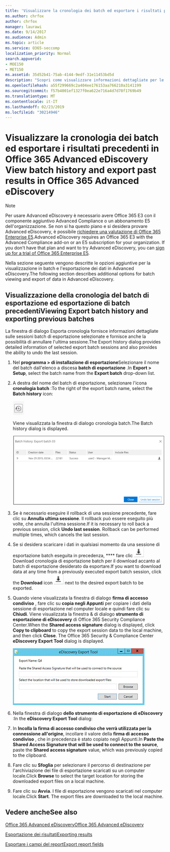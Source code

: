 ```yaml
---
title: 'Visualizzare la cronologia dei batch ed esportare i risultati precedenti in Office 365 Advanced eDiscovery '
ms.author: chrfox
author: chrfox
manager: laurawi
ms.date: 9/14/2017
ms.audience: Admin
ms.topic: article
ms.service: O365-seccomp
localization_priority: Normal
search.appverid:
- MOE150
- MET150
ms.assetid: 35d52b41-75ab-4144-9edf-31e11453bd5d
description: "Scopri come visualizzare informazioni dettagliate per le sessioni batch di esportazione selezionate e come annullare l'ultima sessione di esportazione in Office 365 Advanced eDiscovery.  "
ms.openlocfilehash: a55f299669c2a404ee176153aa766210a3141199
ms.sourcegitcommit: f57b4001ef1327f0ea622e716a4d7d78f1769b49
ms.translationtype: MT
ms.contentlocale: it-IT
ms.lasthandoff: 02/23/2019
ms.locfileid: "30214946"
---
```

# <a name="view-batch-history-and-export-past-results-in-office-365-advanced-ediscovery"></a><span data-ttu-id="2d86c-103">Visualizzare la cronologia dei batch ed esportare i risultati precedenti in Office 365 Advanced eDiscovery </span><span class="sxs-lookup"><span data-stu-id="2d86c-103">View batch history and export past results in Office 365 Advanced eDiscovery</span></span>

> [!NOTE]
> <span data-ttu-id="2d86c-p101">Per usare Advanced eDiscovery è necessario avere Office 365 E3 con il componente aggiuntivo Advanced Compliance o un abbonamento E5 dell'organizzazione. Se non si ha questo piano e si desidera provare Advanced eDiscovery, è possibile [richiedere una valutazione di Office 365 Enterprise E5](https://go.microsoft.com/fwlink/p/?LinkID=698279).</span><span class="sxs-lookup"><span data-stu-id="2d86c-p101">Advanced eDiscovery requires an Office 365 E3 with the Advanced Compliance add-on or an E5 subscription for your organization. If you don't have that plan and want to try Advanced eDiscovery, you can [sign up for a trial of Office 365 Enterprise E5](https://go.microsoft.com/fwlink/p/?LinkID=698279).</span></span> 
  
<span data-ttu-id="2d86c-106">Nella sezione seguente vengono descritte le opzioni aggiuntive per la visualizzazione in batch e l'esportazione dei dati in Advanced eDiscovery.</span><span class="sxs-lookup"><span data-stu-id="2d86c-106">The following section describes additional options for batch viewing and export of data in Advanced eDiscovery.</span></span> 
  
## <a name="viewing-export-batch-history-and-exporting-previous-batches"></a><span data-ttu-id="2d86c-107">Visualizzazione della cronologia del batch di esportazione ed esportazione di batch precedenti</span><span class="sxs-lookup"><span data-stu-id="2d86c-107">Viewing Export batch history and exporting previous batches</span></span>

<span data-ttu-id="2d86c-108">La finestra di dialogo Esporta cronologia fornisce informazioni dettagliate sulle sessioni batch di esportazione selezionate e fornisce anche la possibilità di annullare l'ultima sessione.</span><span class="sxs-lookup"><span data-stu-id="2d86c-108">The Export history dialog provides detailed information of selected export batch sessions and also provides the ability to undo the last session.</span></span>
  
1. <span data-ttu-id="2d86c-109">Nel **programma \> di installazione di esportazione**Selezionare il nome del batch dall'elenco a discesa **batch di esportazione** .</span><span class="sxs-lookup"><span data-stu-id="2d86c-109">In **Export \> Setup**, select the batch name from the **Export batch** drop-down list.</span></span> 
    
2. <span data-ttu-id="2d86c-110">A destra del nome del batch di esportazione, selezionare l'icona **cronologia batch** :</span><span class="sxs-lookup"><span data-stu-id="2d86c-110">To the right of the export batch name, select the **Batch history** icon:</span></span> 
    
    ![Icona di esportazione dello storico batch](media/a14f6ef9-0c3c-4851-b65d-9380f2d8a38a.gif)
  
    <span data-ttu-id="2d86c-112">Viene visualizzata la finestra di dialogo cronologia batch.</span><span class="sxs-lookup"><span data-stu-id="2d86c-112">The Batch history dialog is displayed.</span></span>
    
    ![Esporta storico batch](media/04c5b75c-348c-491d-b4fe-716659333890.png)
  
3. <span data-ttu-id="2d86c-p102">Se è necessario eseguire il rollback di una sessione precedente, fare clic su **Annulla ultima sessione**. Il rollback può essere eseguito più volte, che annulla l'ultima sessione.</span><span class="sxs-lookup"><span data-stu-id="2d86c-p102">If it is necessary to roll back a previous session, click **Undo last session**. Rollback can be performed multiple times, which cancels the last session.</span></span>
    
4. <span data-ttu-id="2d86c-116">Se si desidera scaricare i dati in qualsiasi momento da una sessione di esportazione batch eseguita in precedenza, \*\*\*\* fare clic ![sull'icona](media/de69b920-a6ac-4ddb-b93e-e1cc5888e6c4.gif) Download cronologia di esportazione batch per il download accanto al batch di esportazione desiderato da esportare.</span><span class="sxs-lookup"><span data-stu-id="2d86c-116">If you want to download data at any time from a previously executed export batch session, click the **Download** icon ![Export batch history download icon](media/de69b920-a6ac-4ddb-b93e-e1cc5888e6c4.gif) next to the desired export batch to be exported.</span></span> 
    
5. <span data-ttu-id="2d86c-p103">Quando viene visualizzata la finestra di dialogo **firma di accesso condiviso** , fare clic su **copia negli Appunti** per copiare i dati della sessione di esportazione nel computer locale e quindi fare clic su **Chiudi**. Viene visualizzata la finestra &amp; di dialogo **strumento di esportazione di eDiscovery** di Office 365 Security Compliance Center.</span><span class="sxs-lookup"><span data-stu-id="2d86c-p103">When the **Shared access signature** dialog is displayed, click **Copy to clipboard** to copy the export session data to the local machine, and then click **Close**. The Office 365 Security &amp; Compliance Center **eDiscovery Export Tool** dialog is displayed.</span></span> 
    
    ![Finestra di dialogo Esporta eDiscovery](media/01f79d2d-6da0-45e6-9c6f-ab12347572cb.gif)
  
6. <span data-ttu-id="2d86c-120">Nella finestra di dialogo **dello strumento di esportazione di eDiscovery** :</span><span class="sxs-lookup"><span data-stu-id="2d86c-120">In the **eDiscovery Export Tool** dialog:</span></span> 
    
1. <span data-ttu-id="2d86c-121">In **Incolla la firma di accesso condiviso che verrà utilizzata per la connessione all'origine**, incollare il valore della **firma di accesso condiviso** , che in precedenza è stato copiato negli Appunti.</span><span class="sxs-lookup"><span data-stu-id="2d86c-121">In **Paste the Shared Access Signature that will be used to connect to the source**, paste the **Shared access signature** value, which was previously copied to the clipboard.</span></span> 
    
2. <span data-ttu-id="2d86c-122">Fare clic su **Sfoglia** per selezionare il percorso di destinazione per l'archiviazione dei file di esportazione scaricati su un computer locale.</span><span class="sxs-lookup"><span data-stu-id="2d86c-122">Click **Browse** to select the target location for storing the downloaded export files on a local machine.</span></span> 
    
3. <span data-ttu-id="2d86c-p104">Fare clic su **Avvia**. I file di esportazione vengono scaricati nel computer locale.</span><span class="sxs-lookup"><span data-stu-id="2d86c-p104">Click **Start**. The export files are downloaded to the local machine.</span></span> 
    
## <a name="see-also"></a><span data-ttu-id="2d86c-125">Vedere anche</span><span class="sxs-lookup"><span data-stu-id="2d86c-125">See also</span></span>

[<span data-ttu-id="2d86c-126">Office 365 Advanced eDiscovery</span><span class="sxs-lookup"><span data-stu-id="2d86c-126">Office 365 Advanced eDiscovery</span></span>](office-365-advanced-ediscovery.md)
  
[<span data-ttu-id="2d86c-127">Esportazione dei risultati</span><span class="sxs-lookup"><span data-stu-id="2d86c-127">Exporting results </span></span>](export-results-in-advanced-ediscovery.md)

[<span data-ttu-id="2d86c-128">Esportare i campi del report</span><span class="sxs-lookup"><span data-stu-id="2d86c-128">Export report fields</span></span>](export-report-fields-in-advanced-ediscovery.md)

